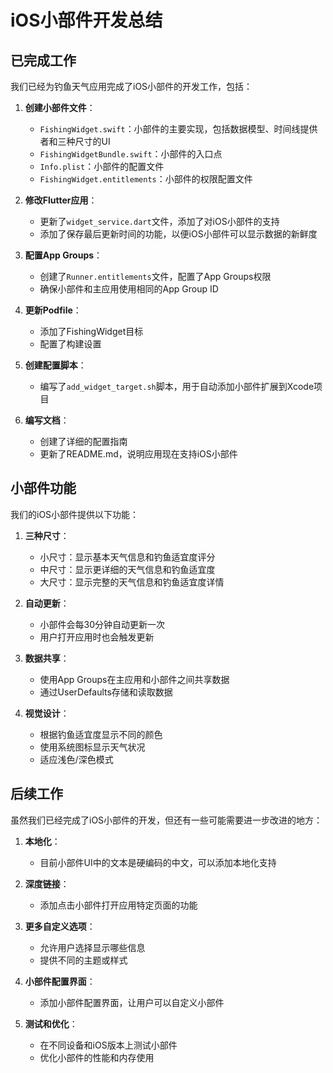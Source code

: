 # iOS小部件开发总结

## 已完成工作

我们已经为钓鱼天气应用完成了iOS小部件的开发工作，包括：

1. **创建小部件文件**：
   - `FishingWidget.swift`：小部件的主要实现，包括数据模型、时间线提供者和三种尺寸的UI
   - `FishingWidgetBundle.swift`：小部件的入口点
   - `Info.plist`：小部件的配置文件
   - `FishingWidget.entitlements`：小部件的权限配置文件

2. **修改Flutter应用**：
   - 更新了`widget_service.dart`文件，添加了对iOS小部件的支持
   - 添加了保存最后更新时间的功能，以便iOS小部件可以显示数据的新鲜度

3. **配置App Groups**：
   - 创建了`Runner.entitlements`文件，配置了App Groups权限
   - 确保小部件和主应用使用相同的App Group ID

4. **更新Podfile**：
   - 添加了FishingWidget目标
   - 配置了构建设置

5. **创建配置脚本**：
   - 编写了`add_widget_target.sh`脚本，用于自动添加小部件扩展到Xcode项目

6. **编写文档**：
   - 创建了详细的配置指南
   - 更新了README.md，说明应用现在支持iOS小部件

## 小部件功能

我们的iOS小部件提供以下功能：

1. **三种尺寸**：
   - 小尺寸：显示基本天气信息和钓鱼适宜度评分
   - 中尺寸：显示更详细的天气信息和钓鱼适宜度
   - 大尺寸：显示完整的天气信息和钓鱼适宜度详情

2. **自动更新**：
   - 小部件会每30分钟自动更新一次
   - 用户打开应用时也会触发更新

3. **数据共享**：
   - 使用App Groups在主应用和小部件之间共享数据
   - 通过UserDefaults存储和读取数据

4. **视觉设计**：
   - 根据钓鱼适宜度显示不同的颜色
   - 使用系统图标显示天气状况
   - 适应浅色/深色模式

## 后续工作

虽然我们已经完成了iOS小部件的开发，但还有一些可能需要进一步改进的地方：

1. **本地化**：
   - 目前小部件UI中的文本是硬编码的中文，可以添加本地化支持

2. **深度链接**：
   - 添加点击小部件打开应用特定页面的功能

3. **更多自定义选项**：
   - 允许用户选择显示哪些信息
   - 提供不同的主题或样式

4. **小部件配置界面**：
   - 添加小部件配置界面，让用户可以自定义小部件

5. **测试和优化**：
   - 在不同设备和iOS版本上测试小部件
   - 优化小部件的性能和内存使用